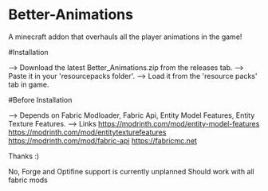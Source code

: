 # Better-Animations
A minecraft addon that overhauls all the player animations in the game!

#Installation

--> Download the latest Better_Animations.zip from the releases tab.
--> Paste it in your 'resourcepacks folder'.
--> Load it from the 'resource packs' tab in game.

#Before Installation

--> Depends on Fabric Modloader, Fabric Api, Entity Model Features, Entity Texture Features.
--> Links
https://modrinth.com/mod/entity-model-features
https://modrinth.com/mod/entitytexturefeatures
https://modrinth.com/mod/fabric-api
https://fabricmc.net

Thanks :)

No, Forge and Optifine support is currently unplanned
Should work with all fabric mods
